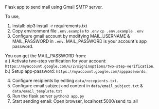 Flask app to send mail using Gmail SMTP server.

To use,

1. Install: pip3 install -r requirements.txt
2. Copy environment file `.env.example` to `.env`
`cp .env.example .env`
3. Configure gmail account by modifying MAIL_USERNAME & MAIL_PASSWORD in `.env`. MAIL_PASSWORD is your account's app password. 
 
You can get the MAIL_PASSWORD from:  
a.) Activate two-step verification for your account: `https://myaccount.google.com/u/2/signinoptions/two-step-verification`. 
b.) Setup app-password: `https://myaccount.google.com/apppasswords`.  

4. Configure recipients by editing `data/recepients.txt`.
5. Configure email subject and content in `data/email_subject.txt` & `data/email_template.txt`
6. Run the flask server `python3 app.py`
7. Start sending email: Open browser, localhost:5000/send_to_all 

